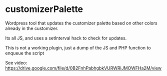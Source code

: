 # customizerPalette

Wordpress tool that updates the customizer palette based on other colors already in the customizer.

Its all JS, and uses a setInterval hack to check for updates.

This is not a working plugin, just a dump of the JS and PHP function to enqueue the script

See video: https://drive.google.com/file/d/0B2FnhPabhgbkVURWRlJMOWFHa2M/view
